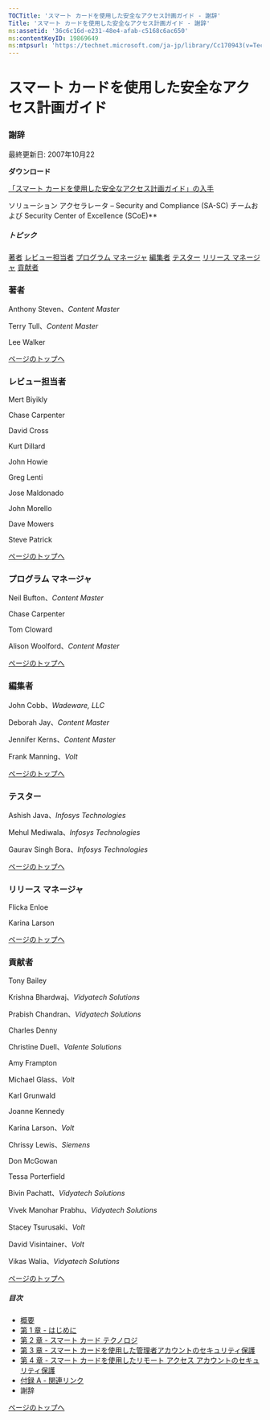 ```yaml
---
TOCTitle: 'スマート カードを使用した安全なアクセス計画ガイド - 謝辞'
Title: 'スマート カードを使用した安全なアクセス計画ガイド - 謝辞'
ms:assetid: '36c6c16d-e231-48e4-afab-c5168c6ac650'
ms:contentKeyID: 19869649
ms:mtpsurl: 'https://technet.microsoft.com/ja-jp/library/Cc170943(v=TechNet.10)'
---
```


スマート カードを使用した安全なアクセス計画ガイド
=================================================

### 謝辞

最終更新日: 2007年10月22

**ダウンロード**

[「スマート カードを使用した安全なアクセス計画ガイド」の入手](http://download.microsoft.com/download/b/1/b/b1b287f8-c0db-4ad4-a5b1-b32c6315aa4d/secure_access_using_smart_cards%20planning_guide_v1.1.doc)

ソリューション アクセラレータ – Security and Compliance (SA-SC) チームおよび Security Center of Excellence (SCoE)**

##### トピック

[](#ehaa)[著者](#ehaa)
[](#egaa)[レビュー担当者](#egaa)
[](#efaa)[プログラム マネージャ](#efaa)
[](#eeaa)[編集者](#eeaa)
[](#edaa)[テスター](#edaa)
[](#ecaa)[リリース マネージャ](#ecaa)
[](#ebaa)[貢献者](#ebaa)

### 著者

Anthony Steven、*Content Master*

Terry Tull、*Content Master*

Lee Walker

[](#mainsection)[ページのトップへ](#mainsection)

### レビュー担当者

Mert Biyikly

Chase Carpenter

David Cross

Kurt Dillard

John Howie

Greg Lenti

Jose Maldonado

John Morello

Dave Mowers

Steve Patrick

[](#mainsection)[ページのトップへ](#mainsection)

### プログラム マネージャ

Neil Bufton、*Content Master*

Chase Carpenter

Tom Cloward

Alison Woolford、*Content Master*

[](#mainsection)[ページのトップへ](#mainsection)

### 編集者

John Cobb、*Wadeware, LLC*

Deborah Jay、*Content Master*

Jennifer Kerns、*Content Master*

Frank Manning、*Volt*

[](#mainsection)[ページのトップへ](#mainsection)

### テスター

Ashish Java、*Infosys Technologies*

Mehul Mediwala、*Infosys Technologies*

Gaurav Singh Bora、*Infosys Technologies*

[](#mainsection)[ページのトップへ](#mainsection)

### リリース マネージャ

Flicka Enloe

Karina Larson

[](#mainsection)[ページのトップへ](#mainsection)

### 貢献者

Tony Bailey

Krishna Bhardwaj、*Vidyatech Solutions*

Prabish Chandran、*Vidyatech Solutions*

Charles Denny

Christine Duell、*Valente Solutions*

Amy Frampton

Michael Glass、*Volt*

Karl Grunwald

Joanne Kennedy

Karina Larson、*Volt*

Chrissy Lewis、*Siemens*

Don McGowan

Tessa Porterfield

Bivin Pachatt、*Vidyatech Solutions*

Vivek Manohar Prabhu、*Vidyatech Solutions*

Stacey Tsurusaki、*Volt*

David Visintainer、*Volt*

Vikas Walia、*Vidyatech Solutions*

[](#mainsection)[ページのトップへ](#mainsection)

##### 目次

-   [概要](https://technet.microsoft.com/ja-jp/library/d2a7a146-1779-4f8d-b618-1fd51e24dd85(v=TechNet.10))
-   [第 1 章 - はじめに](https://technet.microsoft.com/ja-jp/library/e1d2cbc2-f29a-4f7f-bb1f-330f31036dcb(v=TechNet.10))
-   [第 2 章 - スマート カード テクノロジ](https://technet.microsoft.com/ja-jp/library/43f143e7-4df0-4e7f-b2bc-dfedb6ac9b58(v=TechNet.10))
-   [第 3 章 - スマート カードを使用した管理者アカウントのセキュリティ保護](http://technet.microsoft.com/ja-jp/library/cc170949.aspx)
-   [第 4 章 - スマート カードを使用したリモート アクセス アカウントのセキュリティ保護](http://technet.microsoft.com/ja-jp/library/cc170951.aspx)
-   [付録 A - 関連リンク](https://technet.microsoft.com/ja-jp/library/760cd650-7867-424c-85b7-df5802bbcb98(v=TechNet.10))
-   謝辞

[](#mainsection)[ページのトップへ](#mainsection)
